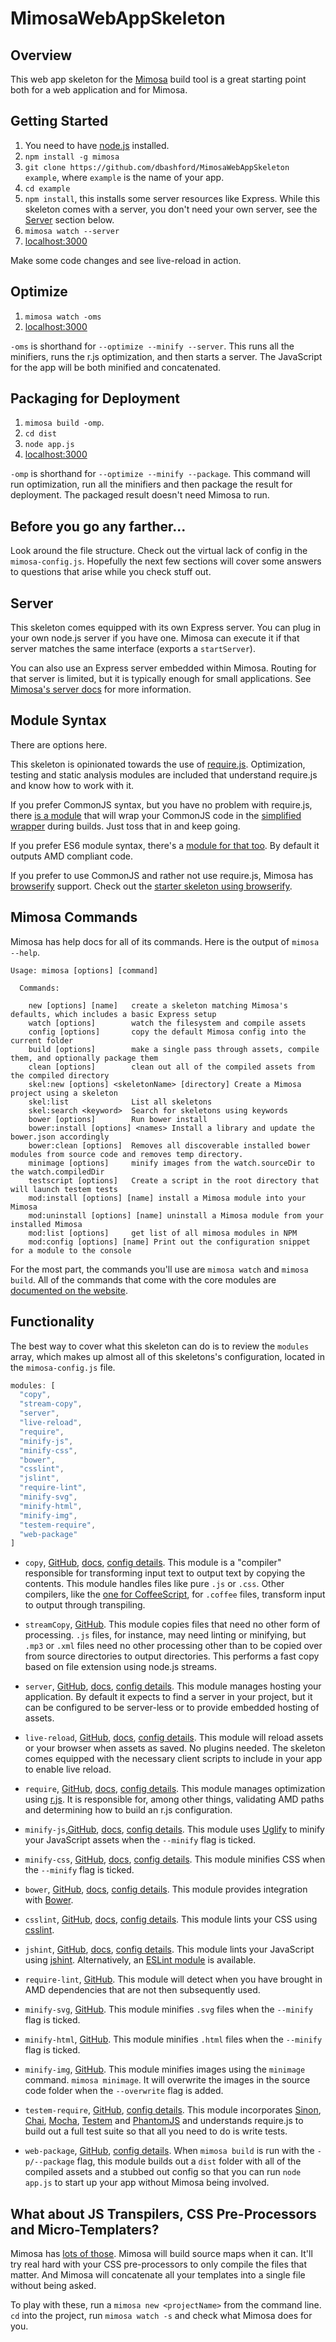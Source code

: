 MimosaWebAppSkeleton
======

## Overview

This web app skeleton for the [Mimosa](http://mimosa.io) build tool is a great starting point both for a web application and for Mimosa.

## Getting Started

1. You need to have [node.js](http://nodejs.org/) installed.
2. `npm install -g mimosa`
3. `git clone https://github.com/dbashford/MimosaWebAppSkeleton example`, where `example` is the name of your app.
4. `cd example`
5. `npm install`, this installs some server resources like Express. While this skeleton comes with a server, you don't need your own server, see the [Server](#server) section below.
6. `mimosa watch --server`
7. [localhost:3000](http://localhost:3000)

Make some code changes and see live-reload in action.

## Optimize

1. `mimosa watch -oms`
2. [localhost:3000](http://localhost:3000)

`-oms` is shorthand for `--optimize --minify --server`. This runs all the minifiers, runs the r.js optimization, and then starts a server.  The JavaScript for the app will be both minified and concatenated.

## Packaging for Deployment

1. `mimosa build -omp`.
2. `cd dist`
3. `node app.js`
4. [localhost:3000](http://localhost:3000)

`-omp` is shorthand for `--optimize --minify --package`. This command will run optimization, run all the minifiers and then package the result for deployment. The packaged result doesn't need Mimosa to run.

## Before you go any farther...

Look around the file structure.  Check out the virtual lack of config in the `mimosa-config.js`.  Hopefully the next few sections will cover some answers to questions that arise while you check stuff out.

## Server

This skeleton comes equipped with its own Express server.  You can plug in your own node.js server if you have one.  Mimosa can execute it if that server matches the same interface (exports a `startServer`).

You can also use an Express server embedded within Mimosa.  Routing for that server is limited, but it is typically enough for small applications.  See [Mimosa's server docs](http://mimosa.io/server.html) for more information.

## Module Syntax

There are options here.

This skeleton is opinionated towards the use of [require.js](http://requirejs.org/).  Optimization, testing and static analysis modules are included that understand require.js and know how to work with it.

If you prefer CommonJS syntax, but you have no problem with require.js, there [is a module](https://github.com/dbashford/mimosa-require-commonjs) that will wrap your CommonJS code in the [simplified wrapper](http://requirejs.org/docs/commonjs.html) during builds.  Just toss that in and keep going.

If you prefer ES6 module syntax, there's a [module for that too](https://github.com/dbashford/mimosa-es6-module-transpiler). By default it outputs AMD compliant code.

If you prefer to use CommonJS and rather not use require.js, Mimosa has [browserify](https://github.com/JonET/mimosa-browserify) support. Check out the [starter skeleton using browserify](https://github.com/JonET/mimosa-browserify-example).

## Mimosa Commands

Mimosa has help docs for all of its commands.  Here is the output of `mimosa --help`.

```
Usage: mimosa [options] [command]

  Commands:

    new [options] [name]   create a skeleton matching Mimosa's defaults, which includes a basic Express setup
    watch [options]        watch the filesystem and compile assets
    config [options]       copy the default Mimosa config into the current folder
    build [options]        make a single pass through assets, compile them, and optionally package them
    clean [options]        clean out all of the compiled assets from the compiled directory
    skel:new [options] <skeletonName> [directory] Create a Mimosa project using a skeleton
    skel:list              List all skeletons
    skel:search <keyword>  Search for skeletons using keywords
    bower [options]        Run bower install
    bower:install [options] <names> Install a library and update the bower.json accordingly
    bower:clean [options]  Removes all discoverable installed bower modules from source code and removes temp directory.
    minimage [options]     minify images from the watch.sourceDir to the watch.compiledDir
    testscript [options]   Create a script in the root directory that will launch testem tests
    mod:install [options] [name] install a Mimosa module into your Mimosa
    mod:uninstall [options] [name] uninstall a Mimosa module from your installed Mimosa
    mod:list [options]     get list of all mimosa modules in NPM
    mod:config [options] [name] Print out the configuration snippet for a module to the console
```

For the most part, the commands you'll use are `mimosa watch` and `mimosa build`.  All of the commands that come with the core modules are [documented on the website](http://mimosa.io/commands.html).

## Functionality

The best way to cover what this skeleton can do is to review the `modules` array, which makes up almost all of this skeletons's configuration, located in the `mimosa-config.js` file.

```javascript
modules: [
  "copy",
  "stream-copy",
  "server",
  "live-reload",
  "require",
  "minify-js",
  "minify-css",
  "bower",
  "csslint",
  "jslint",
  "require-lint",
  "minify-svg",
  "minify-html",
  "minify-img",
  "testem-require",
  "web-package"
]
```

* `copy`, [GitHub](https://github.com/dbashford/mimosa-copy), [docs](http://mimosa.io/compilers.html#copy), [config details](http://mimosa.io/configuration.html#copy). This module is a "compiler" responsible for transforming input text to output text by copying the contents. This module handles files like pure `.js` or `.css`. Other compilers, like the [one for CoffeeScript](https://github.com/dbashford/mimosa-coffeescript), for `.coffee` files, transform input to output through transpiling.

* `streamCopy`, [GitHub](https://github.com/dbashford/mimosa-stream-copy). This module copies files that need no other form of processing. `.js` files, for instance, may need linting or minifying, but `.mp3` or `.xml` files need no other processing other than to be copied over from source directories to output directories.  This performs a fast copy based on file extension using node.js streams.

* `server`, [GitHub](https://github.com/dbashford/mimosa-server), [docs](http://mimosa.io/server.html), [config details](http://mimosa.io/configuration.html#server). This module manages hosting your application. By default it expects to find a server in your project, but it can be configured to be server-less or to provide embedded hosting of assets.

* `live-reload`, [GitHub](https://github.com/dbashford/mimosa-live-reload), [docs](http://mimosa.io/utilities.html#reload), [config details](http://mimosa.io/configuration.html#lint). This module will reload assets or your browser when assets as saved.  No plugins needed.  The skeleton comes equipped with the necessary client scripts to include in your app to enable live reload.

* `require`, [GitHub](https://github.com/dbashford/mimosa-require), [docs](http://mimosa.io/optimization.html#min), [config details](http://mimosa.io/configuration.html#require). This module manages optimization using [r.js](https://github.com/jrburke/r.js/). It is responsible for, among other things, validating AMD paths and determining how to build an r.js configuration.

* `minify-js`,[GitHub](https://github.com/dbashford/mimosa-minify-js), [docs](http://mimosa.io/optimization.html#min), [config details](http://mimosa.io/configuration.html#minify). This module uses [Uglify](https://github.com/mishoo/UglifyJS2) to minify your JavaScript assets when the `--minify` flag is ticked.

* `minify-css`, [GitHub](https://github.com/dbashford/mimosa-minify-css), [docs](http://mimosa.io/optimization.html#min), [config details](http://mimosa.io/configuration.html#minify). This module minifies CSS when the `--minify` flag is ticked.

* `bower`, [GitHub](https://github.com/dbashford/mimosa-bower), [docs](http://mimosa.io/utilities.html), [config details](http://mimosa.io/configuration.html#bower). This module provides integration with [Bower](http://bower.io/).

* `csslint`, [GitHub](https://github.com/dbashford/mimosa-csslint), [docs](http://mimosa.io/utilities.html#lint), [config details](http://mimosa.io/configuration.html#lint). This module lints your CSS using [csslint](http://csslint.net/).

* `jshint`, [GitHub](https://github.com/dbashford/mimosa-jshint), [docs](http://mimosa.io/utilities.html#lint), [config details](http://mimosa.io/configuration.html#lint). This module lints your JavaScript using [jshint](http://www.jshint.com/). Alternatively, an [ESLint module](http://www.eslint.org) is available.

* `require-lint`, [GitHub](https://github.com/dbashford/mimosa-require-lint). This module will detect when you have brought in AMD dependencies that are not then subsequently used.

* `minify-svg`, [GitHub](https://github.com/dbashford/mimosa-minify-svg). This module minifies `.svg` files when the `--minify` flag is ticked.

* `minify-html`, [GitHub](https://github.com/dbashford/mimosa-minify-html). This module minifies `.html` files when the `--minify` flag is ticked.

* `minify-img`, [GitHub](https://github.com/dbashford/mimosa-minify-img). This module minifies images using the `minimage` command.  `mimosa minimage`.  It will overwrite the images in the source code folder when the `--overwrite` flag is added.

* `testem-require`, [GitHub](https://github.com/dbashford/mimosa-testem-require), [config details](https://github.com/dbashford/mimosa-testem-require#default-config). This module incorporates [Sinon](http://sinonjs.org/), [Chai](http://chaijs.com/), [Mocha](http://visionmedia.github.io/mocha/), [Testem](https://github.com/airportyh/testem) and [PhantomJS](http://phantomjs.org/) and understands require.js to build out a full test suite so that all you need to do is write tests.

* `web-package`, [GitHub](https://github.com/dbashford/mimosa-web-package), [config details](https://github.com/dbashford/mimosa-web-package#default-config). When `mimosa build` is run with the `-p/--package` flag, this module builds out a `dist` folder with all of the compiled assets and a stubbed out config so that you can run `node app.js` to start up your app without Mimosa being involved.

## What about JS Transpilers, CSS Pre-Processors and Micro-Templaters?

Mimosa has [lots of those](http://mimosa.io/compilers.html). Mimosa will build source maps when it can.  It'll try real hard with your CSS pre-processors to only compile the files that matter.  And Mimosa will concatenate all your templates into a single file without being asked.

To play with these, run a `mimosa new <projectName>` from the command line. `cd` into the project, run `mimosa watch -s` and check what Mimosa does for you.





